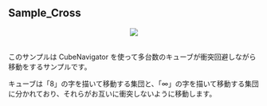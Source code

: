 ## Sample_Cross

<div align="center">
<img src="/docs/res/samples/cross.gif">
</div>

<br>

このサンプルは CubeNavigator を使って多台数のキューブが衝突回避しながら移動をするサンプルです。

キューブは「8」の字を描いて移動する集団と、「∞」の字を描いて移動する集団に分かれており、それらがお互いに衝突しないように移動します。

